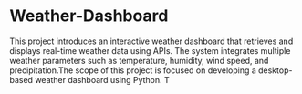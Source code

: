 # Weather-Dashboard
This project introduces an interactive weather dashboard that retrieves and displays real-time weather data using APIs. The system integrates multiple weather parameters such as temperature, humidity, wind speed, and precipitation.The scope of this project is focused on developing a desktop-based weather dashboard using Python. T
